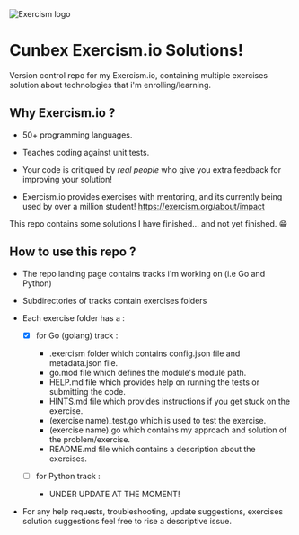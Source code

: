 <picture>
  <img alt="Exercism logo" src="/home/cunbex/Desktop/Exercism-logo.odg">
</picture>

# Cunbex Exercism.io Solutions!

Version control repo for my Exercism.io, containing multiple exercises solution about technologies that i'm enrolling/learning.

## Why Exercism.io ?

- 50+ programming languages.

- Teaches coding against unit tests.

- Your code is critiqued by _real people_ who give you extra feedback for improving your solution!

- Exercism.io provides exercises with mentoring, and its currently being used by over a million student! https://exercism.org/about/impact

This repo contains some solutions I have finished... and not yet finished. 😁

## How to use this repo ?

- The repo landing page contains tracks i'm working on (i.e Go and Python)

- Subdirectories of tracks contain exercises folders

- Each exercise folder has a :

  - [x] for Go (golang) track :

    - .exercism folder which contains config.json file and metadata.json file.
    - go.mod file which defines the module's module path.
    - HELP.md file which provides help on running the tests or submitting the code.
    - HINTS.md file which provides instructions if you get stuck on the exercise.
    - \(exercise name)\_test.go which is used to test the exercise.
    - \(exercise name).go which contains my approach and solution of the problem/exercise.
    - README.md file which contains a description about the exercises.

  - [ ] for Python track :
    - UNDER UPDATE AT THE MOMENT!

- For any help requests, troubleshooting, update suggestions, exercises solution suggestions feel free to rise a descriptive issue.
